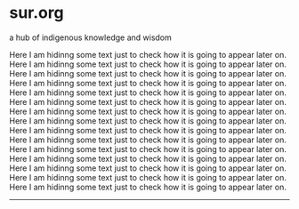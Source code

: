 # sur.org
a hub of indigenous knowledge and wisdom

<detailes>
Here I am hidinng some text just to check how it is going to appear later on.
Here I am hidinng some text just to check how it is going to appear later on.
Here I am hidinng some text just to check how it is going to appear later on.
Here I am hidinng some text just to check how it is going to appear later on.
Here I am hidinng some text just to check how it is going to appear later on.
Here I am hidinng some text just to check how it is going to appear later on.
Here I am hidinng some text just to check how it is going to appear later on.
Here I am hidinng some text just to check how it is going to appear later on.
Here I am hidinng some text just to check how it is going to appear later on.
Here I am hidinng some text just to check how it is going to appear later on.
Here I am hidinng some text just to check how it is going to appear later on.
Here I am hidinng some text just to check how it is going to appear later on.
Here I am hidinng some text just to check how it is going to appear later on.
Here I am hidinng some text just to check how it is going to appear later on.
Here I am hidinng some text just to check how it is going to appear later on.
</details>

---
